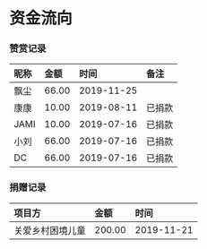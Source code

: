 # 资金流向

### 赞赏记录

| 昵称 | 金额 | 时间 | 备注 |
| :--- | :--- | :--- | :--- |
| 飘尘 | 66.00 | 2019-11-25 |  |
| 康康 | 10.00 | 2019-08-11 | 已捐款 |
| JAMI | 10.00 | 2019-07-16 | 已捐款 |
| 小刘 | 66.00 | 2019-07-16 | 已捐款 |
| DC | 66.00 | 2019-07-16 | 已捐款 |

### 捐赠记录

| 项目方 | 金额 | 时间 |
| :--- | :--- | :--- |
| 关爱乡村困境儿童 | 200.00 | 2019-11-21 |

